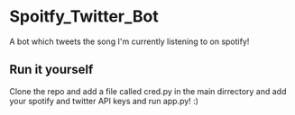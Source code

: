 # Spoitfy_Twitter_Bot

A bot which tweets the song I'm currently listening to on spotify!

## Run it yourself

Clone the repo and add a file called cred.py in the main dirrectory and add your spotify and twitter API keys and run app.py! :)
